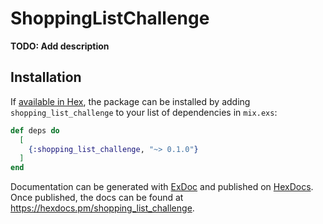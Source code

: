 # ShoppingListChallenge

**TODO: Add description**

## Installation

If [available in Hex](https://hex.pm/docs/publish), the package can be installed
by adding `shopping_list_challenge` to your list of dependencies in `mix.exs`:

```elixir
def deps do
  [
    {:shopping_list_challenge, "~> 0.1.0"}
  ]
end
```

Documentation can be generated with [ExDoc](https://github.com/elixir-lang/ex_doc)
and published on [HexDocs](https://hexdocs.pm). Once published, the docs can
be found at <https://hexdocs.pm/shopping_list_challenge>.


